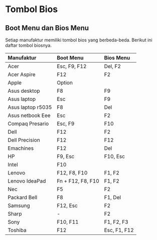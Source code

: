 # Tombol Bios

## Boot Menu dan Bios Menu

Setiap manufaktur memiliki tombol bios yang berbeda-beda. Berikut ini daftar tombol biosnya.

Manufaktur        |   Boot Menu       | Bios Menu
 :---             | :---              | :---
Acer              | Esc, F9, F12      | Del, F2
Acer Aspire       | F12               | F2
Apple             | Option            |
Asus desktop      | F8                | F9
Asus laptop       | Esc               | F9
Asus laptop r5035 | F8                | Del
Asus netbook Eee  | Esc               | F2
Compaq Presario   | Esc, F9           | F10
Dell              | F12               | F2
Dell Precision    | F12               | F12
Emachines         | F12               | Del
HP                | F9, Esc           | F10, Esc
Intel             | F10               |
Lenovo            | F12, F8, F10      | F1, F2
Lenovo IdeaPad    | Fn + F12, F8, F10 | F1, F2
Nec               | F5                | F2
Packard Bell      | F8                | F1, Del
Samsung           | F12, Esc          | F2
Sharp             | -                 | F2
Sony              | F10, F11          | F1, F2, F3
Toshiba           | F12               | Esc, F1, F12
